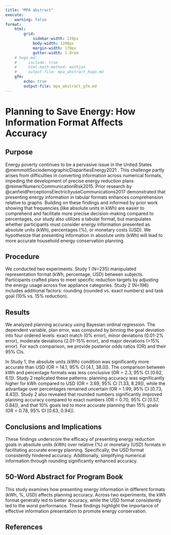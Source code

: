 ```yaml
---
title: "MPA abstract"
execute:
    warning: false
format:
    html: 
        grid:
            sidebar-width: 220px
            body-width: 1200px
            margin-width: 170px
            gutter-width: 1.0rem
    # hugo-md:
    #     include: true
    #     html-math-method: mathjax
    #     output-file: mpa_abstract_hugo.md
    gfm:
        echo: true
        output-file: mpa_abstract_gfm.md
---
```


# Planning to Save Energy: How Information Format Affects Accuracy

## Purpose

Energy poverty continues to be a pervasive issue in the United States @memmottSociodemographicDisparitiesEnergy2021 . This challenge partly arises from difficulties in converting information across numerical formats, impeding the development of precise energy reduction plans @reimerNumericCommunicationRisk2015. Prior research by @canfieldPerceptionsElectricityuseCommunications2017 demonstrated that presenting energy information in tabular formats enhances comprehension relative to graphs. Building on these findings and informed by prior work showing that frequencies (like absolute units in kWh) are easier to comprehend and facilitate more precise decision-making compared to percentages, our study also utilizes a tabular format, but manipulates whether participants must consider energy information presented as absolute units (kWh), percentages (%), or monetary costs (USD). We hypothesize that presenting information in absolute units (kWh) will lead to more accurate household energy conservation planning.

## Procedure

We conducted two experiments. Study 1 (N=235) manipulated representation format (kWh, percentage, USD) between subjects. Participants crafted plans to meet specific reduction targets by adjusting the energy usage across five appliance categories. Study 2 (N=196) includes additional factors: rounding (rounded vs. exact numbers) and task goal (10% vs. 15% reduction).

## Results

We analyzed planning accuracy using Bayesian ordinal regression. The dependent variable, plan error, was computed by binning the goal deviation into four ordered levels: exact match (0% error), minor deviations (0.01-2% error), moderate deviations (2.01-15% error), and major deviations (>15% error). For each comparison, we provide posterior odds ratios (OR) and their 95% CIs.

In Study 1, the absolute units (kWh) condition was significantly more accurate than USD (OR = 14.1, 95% CI [4.1, 38.0]). The comparison between kWh and percentage formats was less conclusive (OR = 2.3, 95% CI [0.62, 6.1]). Study 2 replicated these patterns: planning accuracy was significantly higher for kWh compared to USD (OR = 3.69, 95% CI [1.33, 8.29]), while the advantage over percentages remained uncertain (OR = 1.99, 95% CI [0.73, 4.43]). Study 2 also revealed that rounded numbers significantly improved planning accuracy compared to exact numbers (OR = 0.70, 95% CI [0.57, 0.84]), and that 10% goals led to more accurate planning than 15% goals (OR = 0.78, 95% CI [0.63, 0.94]).

## Conclusions and Implications

These findings underscore the efficacy of presenting energy reduction goals in absolute units (kWh) over relative (%) or monetary (USD) formats in facilitating accurate energy planning. Specifically, the USD format consistently hindered accuracy. Additionally, simplifying numerical information through rounding significantly enhanced accuracy.


## 50-Word Abstract for Program Book

This study examines how presenting energy information in different formats (kWh, %, USD) affects planning accuracy. Across two experiments, the kWh format generally led to better accuracy, while the USD format consistently led to the worst performance. These findings highlight the importance of effective information presentation to promote energy conservation.


## References